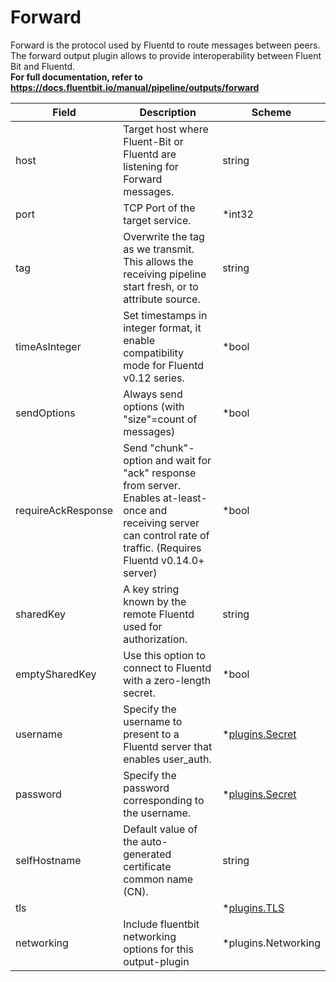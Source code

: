 # Forward

Forward is the protocol used by Fluentd to route messages between peers. <br /> The forward output plugin allows to provide interoperability between Fluent Bit and Fluentd. <br /> **For full documentation, refer to https://docs.fluentbit.io/manual/pipeline/outputs/forward**


| Field | Description | Scheme |
| ----- | ----------- | ------ |
| host | Target host where Fluent-Bit or Fluentd are listening for Forward messages. | string |
| port | TCP Port of the target service. | *int32 |
| tag | Overwrite the tag as we transmit. This allows the receiving pipeline start fresh, or to attribute source. | string |
| timeAsInteger | Set timestamps in integer format, it enable compatibility mode for Fluentd v0.12 series. | *bool |
| sendOptions | Always send options (with \"size\"=count of messages) | *bool |
| requireAckResponse | Send \"chunk\"-option and wait for \"ack\" response from server. Enables at-least-once and receiving server can control rate of traffic. (Requires Fluentd v0.14.0+ server) | *bool |
| sharedKey | A key string known by the remote Fluentd used for authorization. | string |
| emptySharedKey | Use this option to connect to Fluentd with a zero-length secret. | *bool |
| username | Specify the username to present to a Fluentd server that enables user_auth. | *[plugins.Secret](../secret.md) |
| password | Specify the password corresponding to the username. | *[plugins.Secret](../secret.md) |
| selfHostname | Default value of the auto-generated certificate common name (CN). | string |
| tls |  | *[plugins.TLS](../tls.md) |
| networking | Include fluentbit networking options for this output-plugin | *plugins.Networking |
